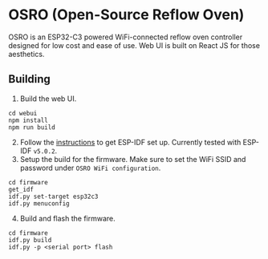 # OSRO (Open-Source Reflow Oven)

OSRO is an ESP32-C3 powered WiFi-connected reflow oven controller designed for low cost and ease of use. Web UI is built on React JS for those aesthetics.

## Building

1. Build the web UI.
```
cd webui
npm install
npm run build
```
2. Follow the [instructions](https://docs.espressif.com/projects/esp-idf/en/latest/esp32/get-started/) to get ESP-IDF set up. Currently tested with ESP-IDF `v5.0.2`.
3. Setup the build for the firmware. Make sure to set the WiFi SSID and password under `OSRO WiFi configuration`.
```
cd firmware
get_idf
idf.py set-target esp32c3
idf.py menuconfig
```
4. Build and flash the firmware.
```
cd firmware
idf.py build
idf.py -p <serial port> flash
```
